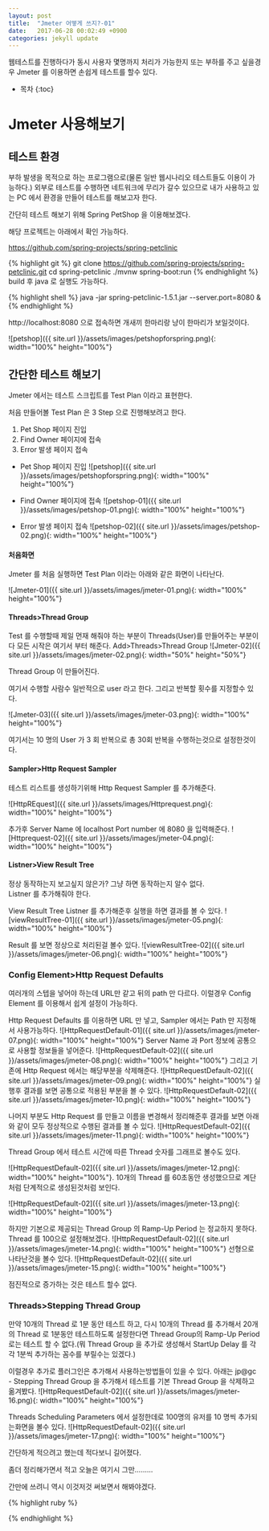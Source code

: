 ```yaml
---
layout: post
title:  "Jmeter 어떻게 쓰지?-01"
date:   2017-06-28 00:02:49 +0900
categories: jekyll update
---
```


웹테스트를 진행하다가 동시 사용자 몇명까지 처리가 가능한지 또는 부하를 주고 싶을경우 Jmeter 를 이용하면 손쉽게 테스트를 할수 있다.

* 목차
{:toc}

# Jmeter 사용해보기

## 테스트 환경

부하 발생을 목적으로 하는 프로그램으로(물론 일반 웹시나리오 테스트들도 이용이 가능하다.) 외부로 테스트를 수행하면 네트워크에 무리가 갈수 있으므로 내가 사용하고 있는 PC 에서 환경을 만들어 테스트를 해보고자 한다.

간단히 테스트 해보기 위해 Spring PetShop 을 이용해보겠다. 

해당 프로젝트는 아래에서 확인 가능하다.

<https://github.com/spring-projects/spring-petclinic>

{% highlight git %}
git clone https://github.com/spring-projects/spring-petclinic.git
cd spring-petclinic
./mvnw spring-boot:run
{% endhighlight %}
build 후 java 로 실행도 가능하다.

{% highlight shell %}
java -jar spring-petclinic-1.5.1.jar --server.port=8080 &
{% endhighlight %}



http://localhost:8080 으로 접속하면  개새끼 한마리랑 냥이 한마리가 보일것이다.

![petshop]({{ site.url }}/assets/images/petshopforspring.png){: width="100%" height="100%"}

## 간단한 테스트 해보기
Jmeter 에서는 테스트 스크립트를 Test Plan 이라고 표현한다. 

처음 만들어볼 Test Plan 은 3 Step 으로 진행해보려고 한다. 

1. Pet Shop 페이지 진입
2. Find Owner 페이지에 접속
3. Error 발생 페이지 접속

* Pet Shop 페이지 진입
![petshop]({{ site.url }}/assets/images/petshopforspring.png){: width="100%" height="100%"}

* Find Owner 페이지에 접속
![petshop-01]({{ site.url }}/assets/images/petshop-01.png){: width="100%" height="100%"}

* Error 발생 페이지 접속 
![petshop-02]({{ site.url }}/assets/images/petshop-02.png){: width="100%" height="100%"}

#### 처음화면
Jmeter 를 처음 실행하면 Test Plan 이라는 아래와 같은 화면이 나타난다.

![Jmeter-01]({{ site.url }}/assets/images/jmeter-01.png){: width="100%" height="100%"}

#### Threads>Thread Group 
Test 를 수행할때 제일 먼재 해줘야 하는 부분이 Threads(User)를 만들어주는 부분이다 모든 시작은 여기서 부터 해준다.
Add>Threads>Thread Group
![Jmeter-02]({{ site.url }}/assets/images/jmeter-02.png){: width="50%" height="50%"}

Thread Group 이 만들어진다.

여기서 수행할 사람수 일반적으로 user 라고 한다. 그리고 반복할 횟수를 지정할수 있다.

![Jmeter-03]({{ site.url }}/assets/images/jmeter-03.png){: width="100%" height="100%"}

여기서는 10 명의 User 가 3 회 반복으로 총 30회 반복을 수행하는것으로 설정한것이다.

#### Sampler>Http Request Sampler
테스트 리스트를 생성하기위해 Http Request Sampler 를 추가해준다.

![HttpREquest]({{ site.url }}/assets/images/Httprequest.png){: width="100%" height="100%"}

추가후 Server Name 에 localhost Port number 에 8080 을 입력해준다.
![Httprequest-02]({{ site.url }}/assets/images/jmeter-04.png){: width="100%" height="100%"}
#### Listner>View Result Tree
정상 동작하는지 보고싶지 않은가? 그냥 하면 동작하는지 알수 없다.  
Listner 를 추가해줘야 한다.

View Result Tree Listner 를 추가해준후 실행을 하면 결과를 볼 수 있다.
![viewResultTree-01]({{ site.url }}/assets/images/jmeter-05.png){: width="100%" height="100%"}

Result 를 보면 정상으로 처리된걸 볼수 있다.
![viewResultTree-02]({{ site.url }}/assets/images/jmeter-06.png){: width="100%" height="100%"}

### Config Element>Http Request Defaults
여러개의 스텝을 넣어야 하는데 URL만 같고 뒤의 path 만 다르다. 이럴경우 Config Element 를 이용해서 쉽게 설정이 가능하다.

Http Request Defaults 를 이용하면 URL 만 넣고, Sampler 에서는 Path 만 지정해서 사용가능하다.
![HttpRequestDefault-01]({{ site.url }}/assets/images/jmeter-07.png){: width="100%" height="100%"}
Server Name 과 Port 정보에 공통으로 사용할 정보들을 넣어준다.
![HttpRequestDefault-02]({{ site.url }}/assets/images/jmeter-08.png){: width="100%" height="100%"}
그리고 기존에 Http Request 에서는 해당부분을 삭제해준다.
![HttpRequestDefault-02]({{ site.url }}/assets/images/jmeter-09.png){: width="100%" height="100%"}
실행후 결과를 보면 공통으로 적용된 부분을 볼 수 있다.
![HttpRequestDefault-02]({{ site.url }}/assets/images/jmeter-10.png){: width="100%" height="100%"}

나머지 부분도 Http Request 를 만들고 이름을 변경해서 정리해준후 결과를 보면 아래와 같이 모두 정상적으로 수행된 결과를 볼 수 있다.
![HttpRequestDefault-02]({{ site.url }}/assets/images/jmeter-11.png){: width="100%" height="100%"}

Thread Group 에서 테스트 시간에 따른 Thread 숫자를 그래프로 볼수도 있다.

![HttpRequestDefault-02]({{ site.url }}/assets/images/jmeter-12.png){: width="100%" height="100%"}.
10개의 Thread 를 60초동안 생성했으므로 계단처럼 단계적으로 생성된것처럼 보인다.

![HttpRequestDefault-02]({{ site.url }}/assets/images/jmeter-13.png){: width="100%" height="100%"}

하지만 기본으로 제공되는 Thread Group 의 Ramp-Up Period 는 정교하지 못하다. Thread 를 100으로 설정해보겠다.
![HttpRequestDefault-02]({{ site.url }}/assets/images/jmeter-14.png){: width="100%" height="100%"}
선형으로 나타난것을 볼수 있다.
![HttpRequestDefault-02]({{ site.url }}/assets/images/jmeter-15.png){: width="100%" height="100%"}

점진적으로 증가하는 것은 테스트 할수 없다.

### Threads>Stepping Thread Group

만약 10개의 Thread 로 1분 동안 테스트 하고, 다시 10개의 Thread 를 추가해서 20개의 Thread 로 1분동안 테스트하도록 설정한다면 Thread Group의 Ramp-Up Period 로는 테스트 할 수 없다.(뭐 Thread Group 을 추가로 생성해서 StartUp Delay 를 각각 1분씩 추가하는 꼼수를 부릴수는 있겠다.)

이럴경우 추가로 플러그인은 추가해서 사용하는방법들이 있을 수 있다.
아래는 jp@gc - Stepping Thread Group 을 추가해서 테스트를 기본 Thread Group 을 삭제하고 옮겨봤다.
![HttpRequestDefault-02]({{ site.url }}/assets/images/jmeter-16.png){: width="100%" height="100%"}

Threads Scheduling Parameters 에서 설정한데로 100명의 유저를 10 명씩 추가되는화면을 볼수 있다.
![HttpRequestDefault-02]({{ site.url }}/assets/images/jmeter-17.png){: width="100%" height="100%"}

간단하게 적으려고 했는데 적다보니 길어졌다. 

좀더 정리해가면서 적고 오늘은 여기시 그만.........

간만에 쓰려니 역시 이것저것 써보면서 해봐야겠다.


{% highlight ruby %}

{% endhighlight %}